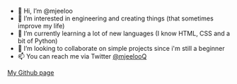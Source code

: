 - 👋 Hi, I’m @mjeeloo
- 👀 I’m interested in engineering and creating things (that sometimes improve my life)
- 🌱 I’m currently learning a lot of new languages (I know HTML, CSS and a bit of Python)
- 💞️ I’m looking to collaborate on simple projects since i'm still a beginner
- 📫 You can reach me via Twitter [@mjeelooQ](https://twitter.com/mjeelooQ)

[My Github page](https://mjeeloo.github.io/)
